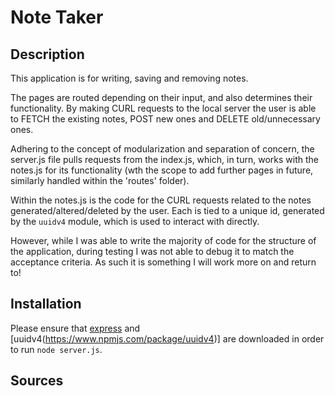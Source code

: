 # Note Taker

## Description

This application is for writing, saving and removing notes. 

The pages are routed depending on their input, and also determines their functionality. By making CURL requests to the local server the user is able to FETCH the existing notes, POST new ones and DELETE old/unnecessary ones.

Adhering to the concept of modularization and separation of concern, the server.js file pulls requests from the index.js, which, in turn, works with the notes.js for its functionality (wth the scope to add further pages in future, similarly handled within the 'routes' folder).

Within the notes.js is the code for the CURL requests related to the notes generated/altered/deleted by the user. Each is tied to a unique id, generated by the `uuidv4` module, which is used to interact with directly. 

However, while I was able to write the majority of code for the structure of the application, during testing I was not able to debug it to match the acceptance criteria. As such it is something I will work more on and return to! 

## Installation
Please ensure that [express](https://www.npmjs.com/package/express) and [uuidv4(https://www.npmjs.com/package/uuidv4)] are downloaded in order to run `node server.js`.

## Sources